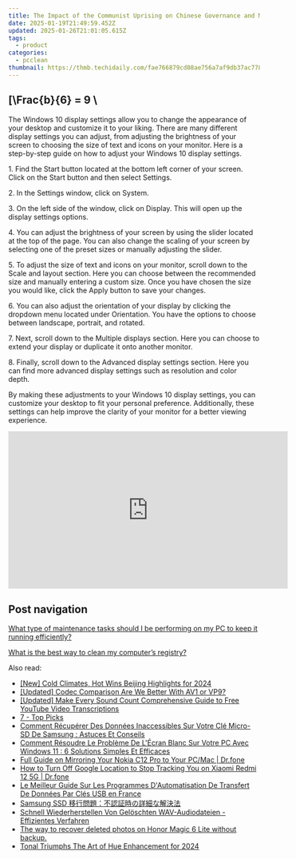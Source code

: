 ```yaml
---
title: The Impact of the Communist Uprising on Chinese Governance and Markets – Expert Analysis From YL Software
date: 2025-01-19T21:49:59.452Z
updated: 2025-01-26T21:01:05.615Z
tags:
  - product
categories:
  - pcclean
thumbnail: https://thmb.techidaily.com/fae766879cd08ae756a7af9db37ac778f5fbfa89e057843b1343689c4f471473.jpg
---
```


## \[\Frac{b}{6} = 9 \

The Windows 10 display settings allow you to change the appearance of your desktop and customize it to your liking. There are many different display settings you can adjust, from adjusting the brightness of your screen to choosing the size of text and icons on your monitor. Here is a step-by-step guide on how to adjust your Windows 10 display settings. 

1\. Find the Start button located at the bottom left corner of your screen. Click on the Start button and then select Settings.

2\. In the Settings window, click on System.

3\. On the left side of the window, click on Display. This will open up the display settings options. 

4\. You can adjust the brightness of your screen by using the slider located at the top of the page. You can also change the scaling of your screen by selecting one of the preset sizes or manually adjusting the slider.

5\. To adjust the size of text and icons on your monitor, scroll down to the Scale and layout section. Here you can choose between the recommended size and manually entering a custom size. Once you have chosen the size you would like, click the Apply button to save your changes.

6\. You can also adjust the orientation of your display by clicking the dropdown menu located under Orientation. You have the options to choose between landscape, portrait, and rotated.

7\. Next, scroll down to the Multiple displays section. Here you can choose to extend your display or duplicate it onto another monitor.

8\. Finally, scroll down to the Advanced display settings section. Here you can find more advanced display settings such as resolution and color depth. 

By making these adjustments to your Windows 10 display settings, you can customize your desktop to fit your personal preference. Additionally, these settings can help improve the clarity of your monitor for a better viewing experience.

<!-- affiliate ads begin -->
<iframe width="560" height="315" src="https://www.youtube.com/embed/qNrOsjUdRz0?si=xGzhmNmtgxNTsRxN" title="YouTube video player" frameborder="0" allow="accelerometer; autoplay; clipboard-write; encrypted-media; gyroscope; picture-in-picture; web-share" referrerpolicy="strict-origin-when-cross-origin" allowfullscreen></iframe>
<!-- affiliate ads end -->

## Post navigation

[What type of maintenance tasks should I be performing on my PC to keep it running efficiently?](https://tools.techidaily.com/pcclean/products/)

[What is the best way to clean my computer’s registry?](https://tools.techidaily.com/pcclean/products/)

<ins class="adsbygoogle"
     style="display:block"
     data-ad-format="autorelaxed"
     data-ad-client="ca-pub-7571918770474297"
     data-ad-slot="1223367746"></ins>

<ins class="adsbygoogle"
     style="display:block"
     data-ad-client="ca-pub-7571918770474297"
     data-ad-slot="8358498916"
     data-ad-format="auto"
     data-full-width-responsive="true"></ins>

<span class="atpl-alsoreadstyle">Also read:</span>
<div><ul>
<li><a href="https://fox-cloud.techidaily.com/new-cold-climates-hot-wins-beijing-highlights-for-2024/"><u>[New] Cold Climates, Hot Wins Beijing Highlights for 2024</u></a></li>
<li><a href="https://extra-resources.techidaily.com/updated-codec-comparison-are-we-better-with-av1-or-vp9/"><u>[Updated] Codec Comparison Are We Better With AV1 or VP9?</u></a></li>
<li><a href="https://facebook-record-videos.techidaily.com/updated-make-every-sound-count-comprehensive-guide-to-free-youtube-video-transcriptions/"><u>[Updated] Make Every Sound Count Comprehensive Guide to Free YouTube Video Transcriptions</u></a></li>
<li><a href="https://win-hot.techidaily.com/7-top-picks/"><u>7 - Top Picks</u></a></li>
<li><a href="https://win-hot.techidaily.com/comment-recuperer-des-donnees-inaccessibles-sur-votre-cle-micro-sd-de-samsung-astuces-et-conseils/"><u>Comment Récupérer Des Données Inaccessibles Sur Votre Clé Micro-SD De Samsung : Astuces Et Conseils</u></a></li>
<li><a href="https://win-hot.techidaily.com/comment-resoudre-le-probleme-de-lecran-blanc-sur-votre-pc-avec-windows-11-6-solutions-simples-et-efficaces/"><u>Comment Résoudre Le Problème De L'Écran Blanc Sur Votre PC Avec Windows 11 : 6 Solutions Simples Et Efficaces</u></a></li>
<li><a href="https://screen-mirror.techidaily.com/full-guide-on-mirroring-your-nokia-c12-pro-to-your-pcmac-drfone-by-drfone-android/"><u>Full Guide on Mirroring Your Nokia C12 Pro to Your PC/Mac | Dr.fone</u></a></li>
<li><a href="https://android-location-track.techidaily.com/how-to-turn-off-google-location-to-stop-tracking-you-on-xiaomi-redmi-12-5g-drfone-by-drfone-virtual-android/"><u>How to Turn Off Google Location to Stop Tracking You on Xiaomi Redmi 12 5G | Dr.fone</u></a></li>
<li><a href="https://win-hot.techidaily.com/le-meilleur-guide-sur-les-programmes-dautomatisation-de-transfert-de-donnees-par-cles-usb-en-france/"><u>Le Meilleur Guide Sur Les Programmes D'Automatisation De Transfert De Données Par Clés USB en France</u></a></li>
<li><a href="https://win-hot.techidaily.com/1728468263406-samsung-ssd/"><u>Samsung SSD 移行問題：不認証時の詳細な解決法</u></a></li>
<li><a href="https://win-hot.techidaily.com/schnell-wiederherstellen-von-geloschten-wav-audiodateien-effizientes-verfahren/"><u>Schnell Wiederherstellen Von Gelöschten WAV-Audiodateien - Effizientes Verfahren</u></a></li>
<li><a href="https://techidaily.com/the-way-to-recover-deleted-photos-on-honor-magic-6-lite-without-backup-by-fonelab-android-recover-photos/"><u>The way to recover deleted photos on Honor Magic 6 Lite without backup.</u></a></li>
<li><a href="https://vp-tips.techidaily.com/tonal-triumphs-the-art-of-hue-enhancement-for-2024/"><u>Tonal Triumphs The Art of Hue Enhancement for 2024</u></a></li>
</ul></div>

